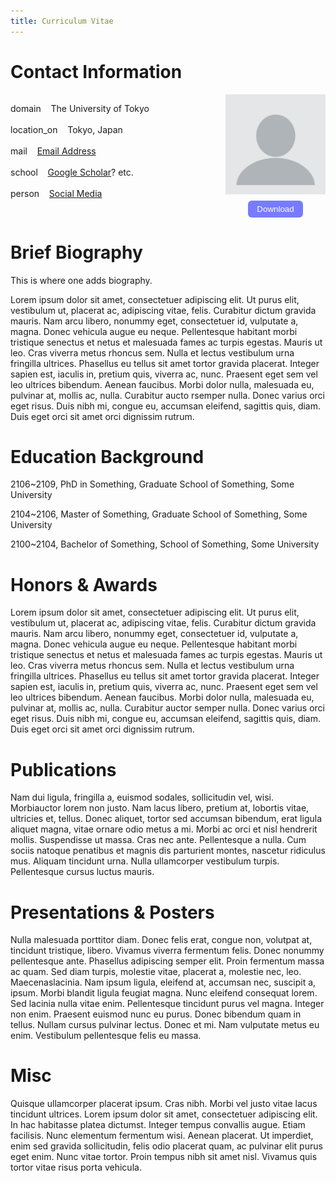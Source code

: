 ```yaml
---
title: Curriculum Vitae
---
```


# Contact Information

<div style="
  display: flex;
  justify-content: space-between;
  align-items: flex-start;
  flex-wrap: wrap;
">
  <!-- 左列 -->
  <div class="left" style="
    max-width:60%; min-width:300px;
    display: flex;
    flex-direction: column;
    gap: 8px;
    order: 1;
  ">
    <p>
        <span class="material-symbols-outlined">domain</span>&nbsp;&nbsp;&nbsp;&nbsp;The University of Tokyo<br><br>
        <span class="material-symbols-outlined">location_on</span>&nbsp;&nbsp;&nbsp;&nbsp;Tokyo, Japan<br><br>
        <span class="material-symbols-outlined">mail</span></span>&nbsp;&nbsp;&nbsp;&nbsp;<a href="mailto:none@example.org">Email Address</a><br><br>
        <span class="material-symbols-outlined">school</span>&nbsp;&nbsp;&nbsp;&nbsp;<a href="https://scholar.google.com/citations?user=">Google Scholar</a>? etc.<br><br>
        <span class="material-symbols-outlined">person</span>&nbsp;&nbsp;&nbsp;&nbsp;<a href="https://x.com/">Social Media</a>
    </p>
  </div>
  <!-- 右列 -->
  <div class="right" style="
    max-width:40%; min-width:50px;
    display: flex;
    flex-direction: column;
    align-items: center;
    gap: 10px;
    order: 2;
  ">
    <img src="https://raw.githubusercontent.com/qzzhus/qzzhus.github.io/bc97c716b30e70dd778b11fee2765f6c9eb773c8/resources/profile.png" style="max-width:160px;min-width:50px; border-radius:0%;" alt="Github repo" />
<button id="download-btn" type="button" style="
  padding: 6px 14px;
  background-color: #777bff;
  color: white;
  border: none;
  border-radius: 6px;
  cursor: pointer;
  transition: background-color 0.2s;
">
  Download
</button>
  </div>
</div>

<!-- 下载函数 -->

<script>
  document.getElementById("download-btn").addEventListener("click", () => {
  const url = "https://raw.githubusercontent.com/qzzhus/qzzhus.github.io/689a3c6b0e01240b562f4c0acd9cad102f432f59/resources/Curriculum%20Vitae.pdf";
  const filename = "Curriculum Vitae.pdf";
  const link = document.createElement("a");
  link.href = url;
  link.download = filename;
  link.style.display = "none";
  document.body.appendChild(link);
  link.click();
  document.body.removeChild(link);
});
</script>





# Brief Biography

This is where one adds biography.

Lorem ipsum dolor sit amet, consectetuer adipiscing elit. Ut purus elit, vestibulum ut, placerat ac, adipiscing vitae, felis. Curabitur dictum gravida mauris. Nam arcu libero, nonummy eget, consectetuer id, vulputate a, magna. Donec vehicula augue eu neque. Pellentesque habitant morbi tristique senectus et netus et malesuada fames ac turpis egestas. Mauris ut leo. Cras viverra metus rhoncus sem. Nulla et lectus vestibulum urna fringilla ultrices. Phasellus eu tellus sit amet tortor gravida placerat. Integer sapien est, iaculis in, pretium quis, viverra ac, nunc. Praesent eget sem vel leo ultrices bibendum. Aenean faucibus.
Morbi dolor nulla, malesuada eu, pulvinar at, mollis ac, nulla. Curabitur aucto rsemper nulla. Donec varius orci eget risus. Duis nibh mi, congue eu, accumsan eleifend, sagittis quis, diam. Duis eget orci sit amet orci dignissim rutrum. 

# Education Background

2106~2109, PhD in Something, Graduate School of Something, Some University 

2104~2106, Master of Something, Graduate School of Something, Some University 

2100~2104, Bachelor of Something, School of Something, Some University 

# Honors & Awards

Lorem ipsum dolor sit amet, consectetuer adipiscing elit. Ut purus elit, vestibulum ut, placerat ac, adipiscing vitae, felis. Curabitur dictum gravida mauris. Nam arcu libero, nonummy eget, consectetuer id, vulputate a, magna. Donec vehicula augue eu neque. Pellentesque habitant morbi tristique senectus et netus et malesuada fames ac turpis egestas. Mauris ut leo. Cras viverra metus rhoncus sem. Nulla et lectus vestibulum urna fringilla ultrices. Phasellus eu tellus sit amet tortor gravida placerat. Integer sapien est, iaculis in, pretium quis, viverra ac, nunc. Praesent eget sem vel leo ultrices bibendum. Aenean faucibus. Morbi dolor nulla, malesuada eu, pulvinar at, mollis ac, nulla. Curabitur auctor semper nulla. Donec varius orci eget risus. Duis nibh mi, congue eu, accumsan eleifend, sagittis quis, diam. Duis eget orci sit amet orci dignissim rutrum.

# Publications

Nam dui ligula, fringilla a, euismod sodales, sollicitudin vel, wisi. Morbiauctor lorem non justo. Nam lacus libero, pretium at, lobortis vitae, ultricies et, tellus. Donec aliquet, tortor sed accumsan bibendum, erat ligula aliquet magna, vitae ornare odio metus a mi. Morbi ac orci et nisl hendrerit mollis. Suspendisse ut massa. Cras nec ante. Pellentesque a nulla. Cum sociis natoque penatibus et magnis dis parturient montes, nascetur ridiculus mus. Aliquam tincidunt urna. Nulla ullamcorper vestibulum turpis. Pellentesque cursus luctus mauris.

# Presentations & Posters

Nulla malesuada porttitor diam. Donec felis erat, congue non, volutpat at, tincidunt tristique, libero. Vivamus viverra fermentum felis. Donec nonummy pellentesque ante. Phasellus adipiscing semper elit. Proin fermentum massa ac quam. Sed diam turpis, molestie vitae, placerat a, molestie nec, leo. Maecenaslacinia. Nam ipsum ligula, eleifend at, accumsan nec, suscipit a, ipsum. Morbi blandit ligula feugiat magna. Nunc eleifend consequat lorem. Sed lacinia nulla vitae enim. Pellentesque tincidunt purus vel magna. Integer non enim. Praesent euismod nunc eu purus. Donec bibendum quam in tellus. Nullam cursus pulvinar lectus. Donec et mi. Nam vulputate metus eu enim. Vestibulum pellentesque felis eu massa.

# Misc

Quisque ullamcorper placerat ipsum. Cras nibh. Morbi vel justo vitae lacus tincidunt ultrices. Lorem ipsum dolor sit amet, consectetuer adipiscing elit. In hac habitasse platea dictumst. Integer tempus convallis augue. Etiam facilisis. Nunc elementum fermentum wisi. Aenean placerat. Ut imperdiet, enim sed gravida sollicitudin, felis odio placerat quam, ac pulvinar elit purus eget enim. Nunc vitae tortor. Proin tempus nibh sit amet nisl. Vivamus quis tortor vitae risus porta vehicula.
